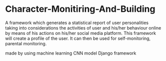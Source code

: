 # Character-Monitiring-And-Building
A framework which generates a statistical report of user personalities
taking into considerations the activities of user and his/her behaviour online by
means of his actions on his/her social media platform. This framework will create a
profile of the user. It can
then be used for self-monitoring, parental monitoring.

made by using machine learning CNN model 
Django framework
